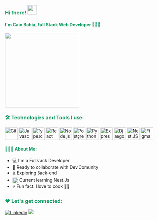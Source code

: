 <h3 style="color: #109A61FF">Hi there! <img src="https://user-images.githubusercontent.com/42378118/110234147-e3259600-7f4e-11eb-95be-0c4047144dea.gif" width="30"></h3>

<h4 style="color: #109A61FF">
I'm Caio Bahia, Full Stack Web Developer 👨🏽‍💻
</h4>

<img height=240 src="https://ektelion.gr/wp-content/uploads/PixelArtGameRoom.gif">

<h3 style="color: #109A61FF">🛠️ Technologies and Tools I use: </h3>

<div >
    <img align="center" height=40 alt ="Git" src="https://cdn.jsdelivr.net/gh/devicons/devicon/icons/git/git-original.svg" />
    <img align="center" height=40 alt ="Javascript" src="https://cdn.jsdelivr.net/gh/devicons/devicon/icons/javascript/javascript-plain.svg" />
    <img align="center" height=40 alt ="Typescript" src="https://cdn.jsdelivr.net/gh/devicons/devicon/icons/typescript/typescript-plain.svg" />
    <img align="center" height=40 alt ="React" src="https://cdn.jsdelivr.net/gh/devicons/devicon/icons/react/react-original.svg"/>
    <img align="center" height=40 alt ="Node.js"
    src="https://cdn.jsdelivr.net/gh/devicons/devicon/icons/nodejs/nodejs-original.svg" />
    <img  align="center" height=40 alt ="PostgreSQL" src="https://cdn.jsdelivr.net/gh/devicons/devicon/icons/postgresql/postgresql-plain.svg" />
    <img align="center" height=40 alt ="Python"
    src="https://cdn.jsdelivr.net/gh/devicons/devicon/icons/python/python-original.svg" />
    <img align="center" height=40 alt ="Express"  src="https://cdn.jsdelivr.net/gh/devicons/devicon/icons/express/express-original.svg" />
    <img  align="center" height=40 alt ="Django" src="https://cdn.jsdelivr.net/gh/devicons/devicon/icons/django/django-plain.svg" />
    <img  align="center" height=40 alt ="Nest.JS" src="https://cdn.jsdelivr.net/gh/devicons/devicon/icons/nestjs/nestjs-plain.svg" />          
    <img align="center" height=40 alt ="Figma"
    src="https://cdn.jsdelivr.net/gh/devicons/devicon/icons/figma/figma-original.svg" />
</div>
<h4 style="color: #109A61FF">👨🏽‍💻 About Me:</h4>

- :computer: I'm a Fullstack Developer
- :rocket: Ready to collaborate with Dev Comunity
- :hourglass_flowing_sand: Exploring Back-end 
- <img align="center" height=18 alt ="Nest.JS" src="https://cdn.jsdelivr.net/gh/devicons/devicon/icons/nestjs/nestjs-plain.svg"> Current learning Nest.Js
- :zap: Fun fact: I love to cook :cook:


<h3 style="color: #109A61FF">❤️ Let's get connected:</h3>

<div >

[![Linkedin](https://img.shields.io/badge/LinkedIn-0077B5?style=for-the-badge&logo=linkedin&logoColor=white)](https://www.linkedin.com/in/caiobahia/)
<a href="mailto:caiobahia.dev@gmail.com"><img src="https://img.shields.io/badge/Gmail-D14836?style=for-the-badge&logo=gmail&logoColor=white"></a>

</div>

<!-- [![Typing SVG](https://readme-typing-svg.demolab.com?font=Fira+Code&weight=600&size=24&pause=1000&color=109A61&width=435&lines=Bem+Vindos+ao+Meu+perfil!%F0%9F%91%8B%F0%9F%98%83;Welcome+to+My+profile!+%F0%9F%91%8B%F0%9F%98%83)](https://git.io/typing-svg) -->
